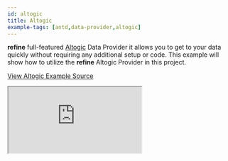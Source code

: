 ```yaml
---
id: altogic
title: Altogic
example-tags: [antd,data-provider,altogic]
---
```


**refine** full-featured [Altogic](https://altogic.com/) Data Provider it allows you to get to your data quickly without requiring any additional setup or code. This example will show how to utilize the **refine** Altogic Provider in this project.

[View Altogic Example Source](https://github.com/refinedev/refine/tree/master/examples/data-provider-altogic)

<iframe loading="lazy" src="https://stackblitz.com/github/refinedev/refine/tree/master/examples/data-provider-altogic?embed=1&view=preview&theme=dark&preset=node&ctl=1"
    style={{width: "100%", height:"80vh", border: "0px", borderRadius: "8px", overflow:"hidden"}}
    title="refine-strapi-example"
></iframe>
